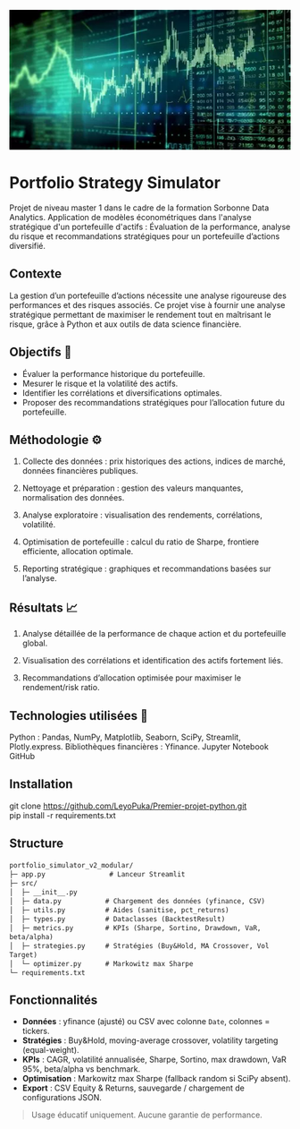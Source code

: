 <p align="center">
  <img src="banner.png" alt="Bannière du projet" width="1000" height="250"/>
</p>

# Portfolio Strategy Simulator

Projet de niveau master 1 dans le cadre de la formation Sorbonne Data Analytics. 
Application de modèles économétriques dans l'analyse stratégique d'un portefeuille d'actifs : Évaluation de la performance, analyse du risque et recommandations stratégiques pour un portefeuille d’actions diversifié.

## Contexte

La gestion d’un portefeuille d’actions nécessite une analyse rigoureuse des performances et des risques associés.
Ce projet vise à fournir une analyse stratégique permettant de maximiser le rendement tout en maîtrisant le risque, grâce à Python et aux outils de data science financière.

## Objectifs 🎯

* Évaluer la performance historique du portefeuille.
* Mesurer le risque et la volatilité des actifs.
* Identifier les corrélations et diversifications optimales.
* Proposer des recommandations stratégiques pour l’allocation future du portefeuille.

## Méthodologie ⚙️

1. Collecte des données : prix historiques des actions, indices de marché, données financières publiques.

2. Nettoyage et préparation : gestion des valeurs manquantes, normalisation des données.

3. Analyse exploratoire : visualisation des rendements, corrélations, volatilité.

4. Optimisation de portefeuille : calcul du ratio de Sharpe, frontiere efficiente, allocation optimale.

5. Reporting stratégique : graphiques et recommandations basées sur l’analyse.

## Résultats 📈

1. Analyse détaillée de la performance de chaque action et du portefeuille global.

2. Visualisation des corrélations et identification des actifs fortement liés.

3. Recommandations d’allocation optimisée pour maximiser le rendement/risk ratio.

## Technologies utilisées 🧠

Python : Pandas, NumPy, Matplotlib, Seaborn, SciPy, Streamlit, Plotly.express.
Bibliothèques financières : Yfinance.
Jupyter Notebook
GitHub

## Installation

git clone https://github.com/LeyoPuka/Premier-projet-python.git  
pip install -r requirements.txt

## Structure

```
portfolio_simulator_v2_modular/
├─ app.py                # Lanceur Streamlit
├─ src/
│  ├─ __init__.py
│  ├─ data.py           # Chargement des données (yfinance, CSV)
│  ├─ utils.py          # Aides (sanitise, pct_returns)
│  ├─ types.py          # Dataclasses (BacktestResult)
│  ├─ metrics.py        # KPIs (Sharpe, Sortino, Drawdown, VaR, beta/alpha)
│  ├─ strategies.py     # Stratégies (Buy&Hold, MA Crossover, Vol Target)
│  └─ optimizer.py      # Markowitz max Sharpe
└─ requirements.txt
```

## Fonctionnalités

- **Données** : yfinance (ajusté) ou CSV avec colonne `Date`, colonnes = tickers.
- **Stratégies** : Buy&Hold, moving-average crossover, volatility targeting (equal-weight).
- **KPIs** : CAGR, volatilité annualisée, Sharpe, Sortino, max drawdown, VaR 95%, beta/alpha vs benchmark.
- **Optimisation** : Markowitz max Sharpe (fallback random si SciPy absent).
- **Export** : CSV Equity & Returns, sauvegarde / chargement de configurations JSON.

> Usage éducatif uniquement. Aucune garantie de performance.
